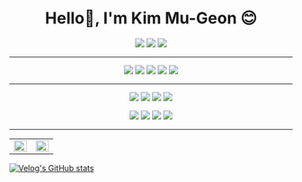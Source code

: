 <p align="center">
<h1 align="center"> 
Hello👋, I'm Kim Mu-Geon 😊
</h1>
</p>
<div> 
  <p align="center">
<img src="https://img.shields.io/badge/Java-F7DF1E?style=for-the-badge&logo=Java&logoColor=white">
  <img src="https://img.shields.io/badge/python-3776AB?style=for-the-badge&logo=python&logoColor=white"> 
<img src="https://img.shields.io/badge/Spring Boot-6DB33F?style=for-the-badge&logo=Spring Boot&logoColor=white"> 
 </p>
<hr>
    <p align="center">
  <img src="https://img.shields.io/badge/html5-E34F26?style=for-the-badge&logo=html5&logoColor=white">  <img src="https://img.shields.io/badge/css-1572B6?style=for-the-badge&logo=css3&logoColor=white"> <img src="https://img.shields.io/badge/javascript-F7DF1E?style=for-the-badge&logo=javascript&logoColor=black"> <img src="https://img.shields.io/badge/jquery-0769AD?style=for-the-badge&logo=jquery&logoColor=white">
  <img src="https://img.shields.io/badge/Unity-007396?style=for-the-badge&logo=Unity&logoColor=black"> 
   </p>
  <hr>
      <p align="center">
  <img src="https://img.shields.io/badge/oracle-F80000?style=for-the-badge&logo=oracle&logoColor=white"> 
  <img src="https://img.shields.io/badge/apache tomcat-F8DC75?style=for-the-badge&logo=apachetomcat&logoColor=white">
  <img src="https://img.shields.io/badge/github-181717?style=for-the-badge&logo=github&logoColor=white">
  <img src="https://img.shields.io/badge/git-F05032?style=for-the-badge&logo=git&logoColor=white">
          </p>

   <p align="center">
     <img src="https://img.shields.io/badge/Postman-6DB33F?style=for-the-badge&logo=Postman&logoColor=white">
  <img src="https://img.shields.io/badge/Figma-007396?style=for-the-badge&logo=Figma&logoColor=white">
  <img src="https://img.shields.io/badge/Adobe XD-FF61F6?style=for-the-badge&logo=Adobe XD&logoColor=white">
   <img src="https://img.shields.io/badge/Slack-4A154B?style=for-the-badge&logo=Slack&logoColor=white">
 </p>
</p>

<hr>

<table><tr><td valign="top" width="50%">

<img src="https://github-readme-stats.vercel.app/api?username=KMGeon&show_icons=true&count_private=true&hide_border=true" align="left"   style="width: 100%; height: 100%" />

</td><td valign="top" width="50%" height="50%">

<img src="https://github-readme-stats.vercel.app/api/top-langs/?username=KMGeon&hide_border=true&layout=compact" align="left" style="width: 100%" />

</td></tr></table> 
<div>
  
  [![Velog's GitHub stats](https://velog-readme-stats.vercel.app/api/badge?name=khyunjiee)](https://velog.io/@khyunjiee)

</div>
